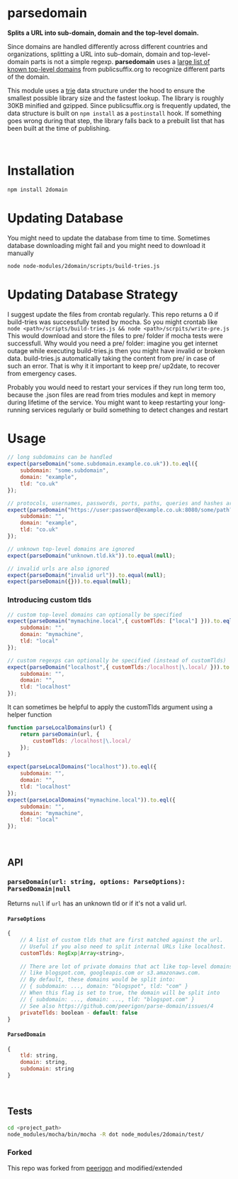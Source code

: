 parsedomain
============
**Splits a URL into sub-domain, domain and the top-level domain.**

Since domains are handled differently across different countries and organizations, splitting a URL into sub-domain, domain and top-level-domain parts is not a simple regexp. **parsedomain** uses a [large list of known top-level domains](https://publicsuffix.org/list/public_suffix_list.dat) from publicsuffix.org to recognize different parts of the domain.

This module uses a [trie](https://en.wikipedia.org/wiki/Trie) data structure under the hood to ensure the smallest possible library size and the fastest lookup. The library is roughly 30KB minified and gzipped. Since publicsuffix.org is frequently updated, the data structure is built on `npm install` as a `postinstall` hook. If something goes wrong during that step, the library falls back to a prebuilt list that has been built at the time of publishing.

<br />

# Installation

```sh
npm install 2domain
```

# Updating Database
You might need to update the database from time to time. Sometimes database downloading might fail and you might need to download it manually

```sh
node node-modules/2domain/scripts/build-tries.js
```

# Updating Database Strategy
I suggest update the files from crontab regularly. This repo returns a 0 if build-tries was successfully tested by mocha. So you might crontab like `node <path>/scripts/build-tries.js && node <path>/scrpits/write-pre.js` This would download and store the files to pre/ folder if mocha tests were successfull. Why would you need a pre/ folder: imagine you get internet outage while executing build-tries.js then you might have invalid or broken data. build-tries.js automatically taking the content from pre/ in case of such an error. That is why it it important to keep pre/ up2date, to recover from emergency cases.

Probably you would need to restart your services if they run long term too, because the .json files are read from tries modules and kept in memory during lifetime of the service. You might want to keep restarting your long-running services regularly or build something to detect changes and restart

# Usage

```javascript
// long subdomains can be handled
expect(parseDomain("some.subdomain.example.co.uk")).to.eql({
    subdomain: "some.subdomain",
    domain: "example",
    tld: "co.uk"
});

// protocols, usernames, passwords, ports, paths, queries and hashes are disregarded
expect(parseDomain("https://user:password@example.co.uk:8080/some/path?and&query#hash")).to.eql({
    subdomain: "",
    domain: "example",
    tld: "co.uk"
});

// unknown top-level domains are ignored
expect(parseDomain("unknown.tld.kk")).to.equal(null);

// invalid urls are also ignored
expect(parseDomain("invalid url")).to.equal(null);
expect(parseDomain({})).to.equal(null);
```

### Introducing custom tlds

```javascript
// custom top-level domains can optionally be specified
expect(parseDomain("mymachine.local",{ customTlds: ["local"] })).to.eql({
    subdomain: "",
    domain: "mymachine",
    tld: "local"
});

// custom regexps can optionally be specified (instead of customTlds)
expect(parseDomain("localhost",{ customTlds:/localhost|\.local/ })).to.eql({
    subdomain: "",
    domain: "",
    tld: "localhost"
});
```

It can sometimes be helpful to apply the customTlds argument using a helper function

```javascript
function parseLocalDomains(url) {
    return parseDomain(url, {
        customTlds: /localhost|\.local/
    });
}

expect(parseLocalDomains("localhost")).to.eql({
    subdomain: "",
    domain: "",
    tld: "localhost"
});
expect(parseLocalDomains("mymachine.local")).to.eql({
    subdomain: "",
    domain: "mymachine",
    tld: "local"
});
```

<br />

API
------------------------------------------------------------------------

### `parseDomain(url: string, options: ParseOptions): ParsedDomain|null`

Returns `null` if `url` has an unknown tld or if it's not a valid url.

#### `ParseOptions`

```javascript
{
    // A list of custom tlds that are first matched against the url.
    // Useful if you also need to split internal URLs like localhost.
    customTlds: RegExp|Array<string>,
    
    // There are lot of private domains that act like top-level domains,
    // like blogspot.com, googleapis.com or s3.amazonaws.com.
    // By default, these domains would be split into:
    // { subdomain: ..., domain: "blogspot", tld: "com" }
    // When this flag is set to true, the domain will be split into
    // { subdomain: ..., domain: ..., tld: "blogspot.com" }
    // See also https://github.com/peerigon/parse-domain/issues/4
    privateTlds: boolean - default: false
}
```

#### `ParsedDomain`

```javascript
{
    tld: string,
    domain: string,
    subdomain: string
}
```

<br />

## Tests

```sh
cd <project_path>
node_modules/mocha/bin/mocha -R dot node_modules/2domain/test/
```

### Forked
This repo was forked from [peerigon](https://github.com/peerigon/parse-domain) and modified/extended